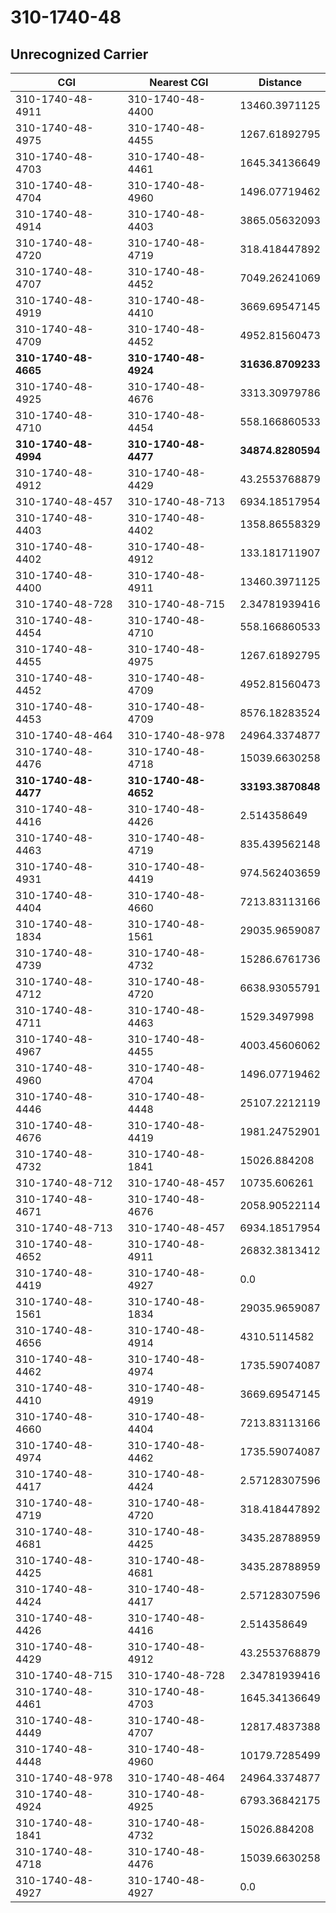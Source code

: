 # 310-1740-48
## Unrecognized Carrier


| CGI | Nearest CGI | Distance |
|-----|-------------|----------|
| 310-1740-48-4911 | 310-1740-48-4400 | 13460.3971125 |
| 310-1740-48-4975 | 310-1740-48-4455 | 1267.61892795 |
| 310-1740-48-4703 | 310-1740-48-4461 | 1645.34136649 |
| 310-1740-48-4704 | 310-1740-48-4960 | 1496.07719462 |
| 310-1740-48-4914 | 310-1740-48-4403 | 3865.05632093 |
| 310-1740-48-4720 | 310-1740-48-4719 | 318.418447892 |
| 310-1740-48-4707 | 310-1740-48-4452 | 7049.26241069 |
| 310-1740-48-4919 | 310-1740-48-4410 | 3669.69547145 |
| 310-1740-48-4709 | 310-1740-48-4452 | 4952.81560473 |
| **310-1740-48-4665** | **310-1740-48-4924** | **31636.8709233** |
| 310-1740-48-4925 | 310-1740-48-4676 | 3313.30979786 |
| 310-1740-48-4710 | 310-1740-48-4454 | 558.166860533 |
| **310-1740-48-4994** | **310-1740-48-4477** | **34874.8280594** |
| 310-1740-48-4912 | 310-1740-48-4429 | 43.2553768879 |
| 310-1740-48-457 | 310-1740-48-713 | 6934.18517954 |
| 310-1740-48-4403 | 310-1740-48-4402 | 1358.86558329 |
| 310-1740-48-4402 | 310-1740-48-4912 | 133.181711907 |
| 310-1740-48-4400 | 310-1740-48-4911 | 13460.3971125 |
| 310-1740-48-728 | 310-1740-48-715 | 2.34781939416 |
| 310-1740-48-4454 | 310-1740-48-4710 | 558.166860533 |
| 310-1740-48-4455 | 310-1740-48-4975 | 1267.61892795 |
| 310-1740-48-4452 | 310-1740-48-4709 | 4952.81560473 |
| 310-1740-48-4453 | 310-1740-48-4709 | 8576.18283524 |
| 310-1740-48-464 | 310-1740-48-978 | 24964.3374877 |
| 310-1740-48-4476 | 310-1740-48-4718 | 15039.6630258 |
| **310-1740-48-4477** | **310-1740-48-4652** | **33193.3870848** |
| 310-1740-48-4416 | 310-1740-48-4426 | 2.514358649 |
| 310-1740-48-4463 | 310-1740-48-4719 | 835.439562148 |
| 310-1740-48-4931 | 310-1740-48-4419 | 974.562403659 |
| 310-1740-48-4404 | 310-1740-48-4660 | 7213.83113166 |
| 310-1740-48-1834 | 310-1740-48-1561 | 29035.9659087 |
| 310-1740-48-4739 | 310-1740-48-4732 | 15286.6761736 |
| 310-1740-48-4712 | 310-1740-48-4720 | 6638.93055791 |
| 310-1740-48-4711 | 310-1740-48-4463 | 1529.3497998 |
| 310-1740-48-4967 | 310-1740-48-4455 | 4003.45606062 |
| 310-1740-48-4960 | 310-1740-48-4704 | 1496.07719462 |
| 310-1740-48-4446 | 310-1740-48-4448 | 25107.2212119 |
| 310-1740-48-4676 | 310-1740-48-4419 | 1981.24752901 |
| 310-1740-48-4732 | 310-1740-48-1841 | 15026.884208 |
| 310-1740-48-712 | 310-1740-48-457 | 10735.606261 |
| 310-1740-48-4671 | 310-1740-48-4676 | 2058.90522114 |
| 310-1740-48-713 | 310-1740-48-457 | 6934.18517954 |
| 310-1740-48-4652 | 310-1740-48-4911 | 26832.3813412 |
| 310-1740-48-4419 | 310-1740-48-4927 | 0.0 |
| 310-1740-48-1561 | 310-1740-48-1834 | 29035.9659087 |
| 310-1740-48-4656 | 310-1740-48-4914 | 4310.5114582 |
| 310-1740-48-4462 | 310-1740-48-4974 | 1735.59074087 |
| 310-1740-48-4410 | 310-1740-48-4919 | 3669.69547145 |
| 310-1740-48-4660 | 310-1740-48-4404 | 7213.83113166 |
| 310-1740-48-4974 | 310-1740-48-4462 | 1735.59074087 |
| 310-1740-48-4417 | 310-1740-48-4424 | 2.57128307596 |
| 310-1740-48-4719 | 310-1740-48-4720 | 318.418447892 |
| 310-1740-48-4681 | 310-1740-48-4425 | 3435.28788959 |
| 310-1740-48-4425 | 310-1740-48-4681 | 3435.28788959 |
| 310-1740-48-4424 | 310-1740-48-4417 | 2.57128307596 |
| 310-1740-48-4426 | 310-1740-48-4416 | 2.514358649 |
| 310-1740-48-4429 | 310-1740-48-4912 | 43.2553768879 |
| 310-1740-48-715 | 310-1740-48-728 | 2.34781939416 |
| 310-1740-48-4461 | 310-1740-48-4703 | 1645.34136649 |
| 310-1740-48-4449 | 310-1740-48-4707 | 12817.4837388 |
| 310-1740-48-4448 | 310-1740-48-4960 | 10179.7285499 |
| 310-1740-48-978 | 310-1740-48-464 | 24964.3374877 |
| 310-1740-48-4924 | 310-1740-48-4925 | 6793.36842175 |
| 310-1740-48-1841 | 310-1740-48-4732 | 15026.884208 |
| 310-1740-48-4718 | 310-1740-48-4476 | 15039.6630258 |
| 310-1740-48-4927 | 310-1740-48-4927 | 0.0 |
